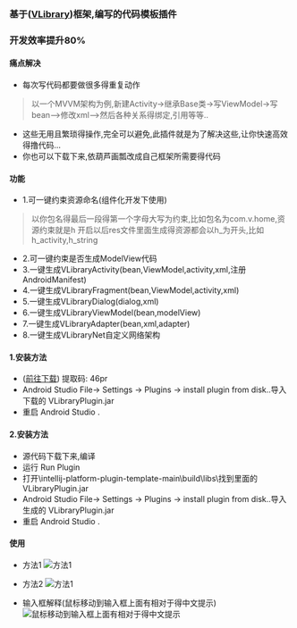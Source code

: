 ### 基于([VLibrary](https://github.com/oooo7777777/VLibrary))框架,编写的代码模板插件
### 开发效率提升80%

#### 痛点解决
- 每次写代码都要做很多得重复动作
> 以一个MVVM架构为例,新建Activity-&gt;继承Base类-&gt;写ViewModel-&gt;写bean--&gt;修改xml--&gt;然后各种关系得绑定,引用等等..
- 这些无用且繁琐得操作,完全可以避免,此插件就是为了解决这些,让你快速高效得撸代码...
- 你也可以下载下来,依葫芦画瓢改成自己框架所需要得代码


#### 功能
- 1.可一键约束资源命名(组件化开发下使用)
> 以你包名得最后一段得第一个字母大写为约束,比如包名为com.v.home,资源约束就是h
> 开启以后res文件里面生成得资源都会以h_为开头,比如h_activity,h_string
- 2.可一键约束是否生成ModelView代码
- 3.一键生成VLibraryActivity(bean,ViewModel,activity,xml,注册AndroidManifest)
- 4.一键生成VLibraryFragment(bean,ViewModel,activity,xml)
- 5.一键生成VLibraryDialog(dialog,xml)
- 6.一键生成VLibraryViewModel(bean,modelView)
- 7.一键生成VLibraryAdapter(bean,xml,adapter)
- 8.一键生成VLibraryNet自定义网络架构




#### 1.安装方法
- ([前往下载](https://pan.baidu.com/s/1ujkoM_eX0u2BtRujVQ9z0g)) 提取码: 46pr
- Android Studio File-&gt; Settings -&gt; Plugins -&gt; install plugin from disk..导入下载的 VLibraryPlugin.jar
- 重启 Android Studio .

#### 2.安装方法
- 源代码下载下来,编译
- 运行 Run Plugin
- 打开\intellij-platform-plugin-template-main\build\libs\找到里面的VLibraryPlugin.jar
- Android Studio File-&gt; Settings -&gt; Plugins -&gt; install plugin from disk..导入生成的 VLibraryPlugin.jar
- 重启 Android Studio .




#### 使用

- 方法1
![方法1](https://images.gitee.com/uploads/images/2021/0329/140602_e76a4a49_699199.jpeg "Dingtalk_20210326175103.jpg")

- 方法2
![方法1](https://images.gitee.com/uploads/images/2021/0329/145118_fd8da60c_699199.jpeg "Dingtalk_20210329145047.jpg")

- 输入框解释(鼠标移动到输入框上面有相对于得中文提示)
![鼠标移动到输入框上面有相对于得中文提示](https://images.gitee.com/uploads/images/2021/0329/145519_47c73f7c_699199.jpeg "Dingtalk_20210329145503.jpg")